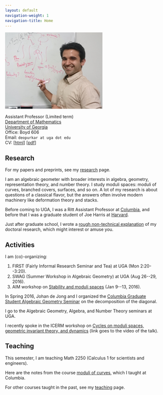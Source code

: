 ```yaml
---
layout: default
navigation-weight: 1
navigation-title: Home
---
```


<img src="/anandrd_board.jpg" alt="Photo of Anand Deopurkar" title="At UGA (Athens, GA, 2016)" id="photo">

Assistant Professor (Limited term)  
[Department of Mathematics](http://www.math.uga.edu/)  
[University of Georgia](http://www.uga.edu/)  
Office: Boyd 606  
Email: `deopurkar at uga dot edu`  
CV: [[html](cv/index.html)] [[pdf](cv/cv.pdf)]

## Research

For my papers and preprints, see my [research](research/) page.  

I am an algebraic geometer with broader interests in algebra, geometry, representation theory, and number theory. I study moduli spaces: moduli of curves, branched covers, surfaces, and so on. A lot of my research is about questions of a classical flavor, but the answers often involve modern machinery like deformation theory and stacks.  

Before coming to UGA, I was a Ritt Assistant Professor at [Columbia](http://math.columbia.edu/), and before that I was a graduate student of Joe Harris at [Harvard](http://math.harvard.edu/).  

Just after graduate school, I wrote a [rough non-technical explanation](interests/) of my doctoral research, which might interest or amuse you.

## Activities 

I am (co)-organizing:

1. FIRST (Fairly Informal Research Seminar and Tea) at UGA (Mon 2:20--3:20).
2. SWAG (Summer Workshop in Algebraic Geometry) at UGA (Aug 26--29, 2016).
3. AIM workshop on [Stability and moduli spaces](http://aimath.org/workshops/upcoming/stabmoduli/) (Jan 9--13, 2016).

In Spring 2016, Johan de Jong and I organized the [Columbia Graduate Student Algebraic Geometry Seminar](research/seminar16/) on the decomposition of the diagonal.  

I go to the Algebraic Geometry, Algebra, and Number Theory seminars at UGA.  

I recently spoke in the ICERM workshop on [Cycles on moduli spaces, geometric invariant theory, and dynamics](https://icerm.brown.edu/topical_workshops/tw16-4-ms/) (link goes to the video of the talk).

## Teaching

This semester, I am teaching Math 2250 (Calculus 1 for scientists and engineers).  

Here are the notes from the course [moduli of curves](teaching/moduli/), which I taught at Columbia.  

For other courses taught in the past, see my [teaching](teaching/) page.

